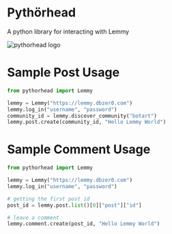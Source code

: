 # Pythörhead

A python library for interacting with Lemmy

![pythorhead logo](https://raw.githubusercontent.com/db0/pythorhead/main/logo.png)

# Sample Post Usage

```python
from pythorhead import Lemmy

lemmy = Lemmy("https://lemmy.dbzer0.com")
lemmy.log_in("username", "password")
community_id = lemmy.discover_community("botart")
lemmy.post.create(community_id, "Hello Lemmy World")
```

# Sample Comment Usage

```python
from pythorhead import Lemmy

lemmy = Lemmy("https://lemmy.dbzer0.com")
lemmy.log_in("username", "password")

# getting the first post id
post_id = lemmy.post.list()[0]["post"]["id"]

# leave a comment
lemmy.comment.create(post_id, "Hello Lemmy World")

```
